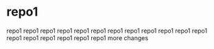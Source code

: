 # repo1
repo1
repo1
repo1
repo1
repo1
repo1
repo1
repo1
repo1
repo1
repo1
repo1
repo1
repo1
repo1
repo1
repo1
repo1
more changes